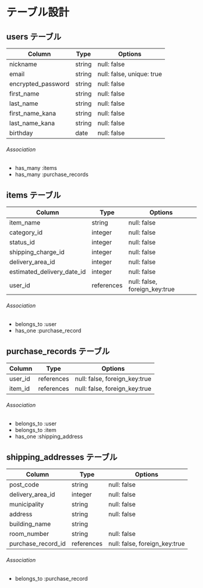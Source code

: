 # テーブル設計

## users テーブル

| Column                    | Type   | Options                   | 
| ------------------------- | ------ | ------------------------  | 
| nickname                  | string | null: false               | 
| email                     | string | null: false, unique: true | 
| encrypted_password        | string | null: false               | 
| first_name                | string | null: false               | 
| last_name                 | string | null: false               | 
| first_name_kana           | string | null: false               | 
| last_name_kana            | string | null: false               | 
| birthday                  | date   | null: false               | 

###### Association

- has_many :items
- has_many :purchase_records

## items テーブル

| Column                     | Type          | Options                       | 
| -------------------------- | ------------- | ----------------------------  | 
| item_name                  | string        | null: false                   | 
| category_id                | integer       | null: false                   | 
| status_id                  | integer       | null: false                   | 
| shipping_charge_id         | integer       | null: false                   | 
| delivery_area_id           | integer       | null: false                   | 
| estimated_delivery_date_id | integer       | null: false                   | 
| user_id                    | references    | null: false, foreign_key:true | 

###### Association

- belongs_to :user
- has_one :purchase_record

## purchase_records テーブル

| Column  | Type       | Options                       | 
| ------- | ---------- | ----------------------------- | 
| user_id | references | null: false, foreign_key:true | 
| item_id | references | null: false, foreign_key:true | 

###### Association

- belongs_to :user
- belongs_to :item
- has_one :shipping_address

## shipping_addresses テーブル

| Column             | Type       | Options                       | 
| ------------------ | ---------- | ----------------------------- | 
| post_code          | string     | null: false                   | 
| delivery_area_id   | integer    | null: false                   | 
| municipality       | string     | null: false                   | 
| address            | string     | null: false                   | 
| building_name      | string     |                               | 
| room_number        | string     | null: false                   | 
| purchase_record_id | references | null: false, foreign_key:true | 

###### Association

- belongs_to :purchase_record


